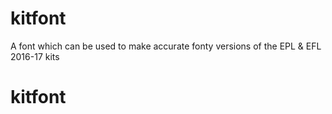 # kitfont
A font which can be used to make accurate fonty versions of the EPL &amp; EFL 2016-17 kits
# kitfont
